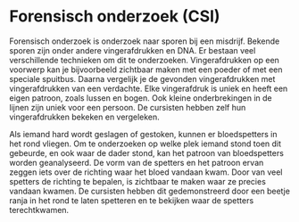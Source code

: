 # Forensisch onderzoek (CSI)
Forensisch onderzoek is onderzoek naar sporen bij een misdrijf. Bekende sporen zijn onder andere vingerafdrukken en DNA. Er bestaan veel verschillende technieken om dit te onderzoeken. Vingerafdrukken op een voorwerp kan je bijvoorbeeld zichtbaar maken met een poeder of met een speciale spuitbus. Daarna vergelijk je de gevonden vingerafdrukken met vingerafdrukken van een verdachte. Elke vingerafdruk is uniek en heeft een eigen patroon, zoals lussen en bogen. Ook kleine onderbrekingen in de lijnen zijn uniek voor een persoon. De cursisten hebben zelf hun vingerafdrukken bekeken en vergeleken.

Als iemand hard wordt geslagen of gestoken, kunnen er bloedspetters in het rond vliegen. Om te onderzoeken op welke plek iemand stond toen dit gebeurde, en ook waar de dader stond, kan het patroon van bloedspetters worden geanalyseerd. De vorm van de spetters en het patroon ervan zeggen iets over de richting waar het bloed vandaan kwam. Door van veel spetters de richting te bepalen, is zichtbaar te maken waar ze precies vandaan kwamen. De cursisten hebben dit gedemonstreerd door een beetje ranja in het rond te laten spetteren en te bekijken waar de spetters terechtkwamen.
